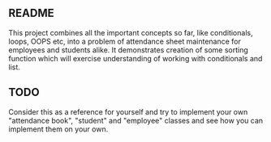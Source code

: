 ## README

This project combines all the important concepts so far, like conditionals, loops, OOPS etc, into a problem of attendance sheet maintenance for employees and students alike.
It demonstrates creation of some sorting function which will exercise understanding of working with conditionals and list.

## TODO
Consider this as a reference for yourself and try to implement your own "attendance book", "student" and "employee" classes and see how you can implement them on your own.
